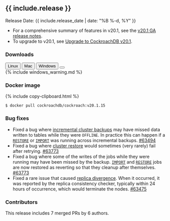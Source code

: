 <h2 id="{{ include.release | slugify }}">{{ include.release }}</h2>

Release Date: {{ include.release_date | date: "%B %-d, %Y" }}

- For a comprehensive summary of features in v20.1, see the [v20.1 GA release notes](v20.1.html#v20-1-0).
- To upgrade to v20.1, see [Upgrade to CockroachDB v20.1](../v20.1/upgrade-cockroach-version.html).

<h3 id="v20.1.15-downloads">Downloads</h3>

<div id="os-tabs" class="filters clearfix">
    <a href="https://binaries.cockroachdb.com/cockroach-v20.1.15.linux-amd64.tgz"><button id="linux" class="filter-button" data-scope="linux" data-eventcategory="linux-binary-release-notes">Linux</button></a>
    <a href="https://binaries.cockroachdb.com/cockroach-v20.1.15.darwin-10.9-amd64.tgz"><button id="mac" class="filter-button" data-scope="mac" data-eventcategory="mac-binary-release-notes">Mac</button></a>
    <a href="https://binaries.cockroachdb.com/cockroach-v20.1.15.windows-6.2-amd64.zip"><button id="windows" class="filter-button" data-scope="windows" data-eventcategory="windows-binary-release-notes">Windows</button></a>
    <a href="https://binaries.cockroachdb.com/cockroach-v20.1.15.src.tgz"><button id="source" class="filter-button" data-scope="source" data-eventcategory="source-release-notes"></a>
</div>

<section class="filter-content" data-scope="windows">
{% include windows_warning.md %}
</section>

<h3 id="v20.1.15-docker-image">Docker image</h3>

{% include copy-clipboard.html %}
~~~shell
$ docker pull cockroachdb/cockroach:v20.1.15
~~~

<h3 id="v20.1.15-bug-fixes">Bug fixes</h3>

- Fixed a bug where [incremental cluster backups](../v20.1/backup-and-restore.html) may have missed data written to tables while they were `OFFLINE`. In practice this can happen if a [`RESTORE`](../v20.1/restore.html) or [`IMPORT`](../v20.1/import.html) was running across incremental backups. [#63494][#63494]
- Fixed a bug where [cluster restore](../v20.1/backup-and-restore.html) would sometimes (very rarely) fail after retrying. [#63773][#63773]
- Fixed a bug where some of the writes of the jobs while they were running may have been missed by the backup. [`IMPORT`](../v20.1/import.html) and [`RESTORE`](../v20.1/restore.html) jobs are now restored as reverting so that they cleanup after themselves.  [#63773][#63773]
- Fixed a rare issue that caused [replica divergence](../v20.1/architecture/replication-layer.html). When it occurred, it was reported by the replica consistency checker, typically within 24 hours of occurrence, which would terminate the nodes. [#63475][#63475]

<h3 id="v20.1.15-contributors">Contributors</h3>

This release includes 7 merged PRs by 6 authors.

[#63475]: https://github.com/cockroachdb/cockroach/pull/63475
[#63494]: https://github.com/cockroachdb/cockroach/pull/63494
[#63773]: https://github.com/cockroachdb/cockroach/pull/63773
